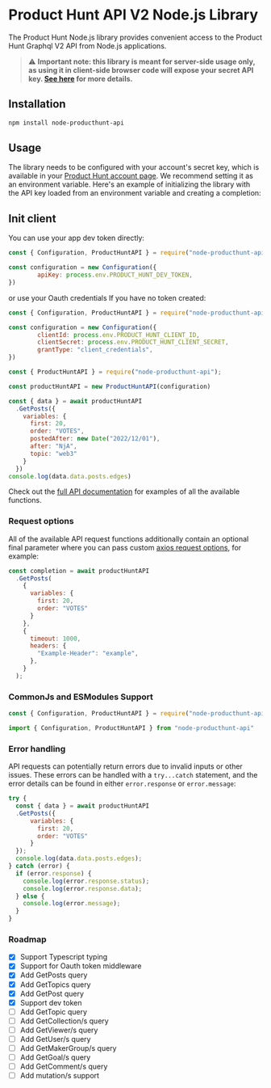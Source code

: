 # Product Hunt API V2 Node.js Library
The Product Hunt Node.js library provides convenient access to the Product Hunt Graphql V2 API from Node.js applications.

> ⚠️ **Important note: this library is meant for server-side usage only, as using it in client-side browser code will expose your secret API key. [See here](https://api.producthunt.com/v2/docs) for more details.**

## Installation

```bash
npm install node-producthunt-api
```

## Usage

The library needs to be configured with your account's secret key, which is available in your [Product Hunt account page]([https://platform.openai.com/account/api-keys](https://www.producthunt.com/v2/oauth/applications)). We recommend setting it as an environment variable. Here's an example of initializing the library with the API key loaded from an environment variable and creating a completion:

## Init client

You can use your app dev token directly:

```javascript
const { Configuration, ProductHuntAPI } = require("node-producthunt-api");

const configuration = new Configuration({
        apiKey: process.env.PRODUCT_HUNT_DEV_TOKEN,
})
```

or use your Oauth credentials If you have no token created:

```javascript
const { Configuration, ProductHuntAPI } = require("node-producthunt-api");

const configuration = new Configuration({
        clientId: process.env.PRODUCT_HUNT_CLIENT_ID,
        clientSecret: process.env.PRODUCT_HUNT_CLIENT_SECRET,
        grantType: "client_credentials",
})
```

```javascript
const { ProductHuntAPI } = require("node-producthunt-api");

const productHuntAPI = new ProductHuntAPI(configuration)

const { data } = await productHuntAPI
  .GetPosts({
    variables: {
      first: 20,
      order: "VOTES",
      postedAfter: new Date("2022/12/01"),
      after: "NjA",
      topic: "web3"
    }
  })
console.log(data.data.posts.edges)
```

Check out the [full API documentation](http://api-v2-docs.producthunt.com.s3-website-us-east-1.amazonaws.com/object/post/) for examples of all the available functions.

### Request options

All of the available API request functions additionally contain an optional final parameter where you can pass custom [axios request options](https://axios-http.com/docs/req_config), for example:

```javascript
const completion = await productHuntAPI
  .GetPosts(
    {
      variables: {
        first: 20,
        order: "VOTES"
      }
    },
    {
      timeout: 1000,
      headers: {
        "Example-Header": "example",
      },
    }
  );
```

### CommonJs and ESModules Support

```javascript
const { Configuration, ProductHuntAPI } = require("node-producthunt-api");
```

```javascript
import { Configuration, ProductHuntAPI } from "node-producthunt-api"
```

### Error handling

API requests can potentially return errors due to invalid inputs or other issues. These errors can be handled with a `try...catch` statement, and the error details can be found in either `error.response` or `error.message`:

```javascript
try {
  const { data } = await productHuntAPI
  .GetPosts({
      variables: {
        first: 20,
        order: "VOTES"
      }
  });
  console.log(data.data.posts.edges);
} catch (error) {
  if (error.response) {
    console.log(error.response.status);
    console.log(error.response.data);
  } else {
    console.log(error.message);
  }
}
```


### Roadmap

- [x] Support Typescript typing
- [x] Support for Oauth token middleware
- [x] Add GetPosts query
- [x] Add GetTopics query
- [x] Add GetPost query
- [x] Support dev token
- [ ] Add GetTopic query
- [ ] Add GetCollection/s query
- [ ] Add GetViewer/s query
- [ ] Add GetUser/s query
- [ ] Add GetMakerGroup/s query
- [ ] Add GetGoal/s query
- [ ] Add GetComment/s query
- [ ] Add mutation/s support